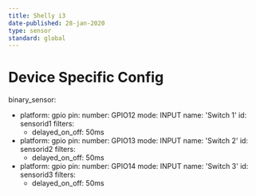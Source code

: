 ```yaml
---
title: Shelly i3
date-published: 28-jan-2020
type: sensor
standard: global
---
```


# Device Specific Config
binary_sensor:
  - platform: gpio
    pin:
      number: GPIO12
      mode: INPUT
    name: 'Switch 1'
    id: sensorid1
    filters:
      - delayed_on_off: 50ms
  - platform: gpio
    pin:
      number: GPIO13
      mode: INPUT
    name: 'Switch 2'
    id: sensorid2
    filters:
      - delayed_on_off: 50ms
  - platform: gpio
    pin:
      number: GPIO14
      mode: INPUT
    name: 'Switch 3'
    id: sensorid3
    filters:
      - delayed_on_off: 50ms

